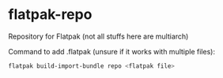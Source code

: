 # flatpak-repo

Repository for Flatpak (not all stuffs here are multiarch)

Command to add .flatpak (unsure if it works with multiple files):

```bash
flatpak build-import-bundle repo <flatpak file>
```
